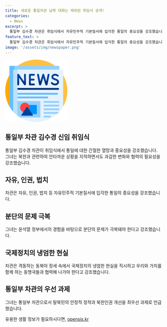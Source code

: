 ```yaml
---
title: 새로운 통일차관 남북 대화는 제외된 취임사 공개!
categories:
  - News
excerpt: >
  통일부 김수경 차관은 취임식에서 자유민주적 기본질서에 입각한 통일의 중요성을 강조했습니다. 그는 분단의 문제가 극복돼야 한다며 동맹국과 협력해야 한다고 강조했지만, 북한과의 대화나 협력에 대해서는 언급하지 않았습니다.
feature_text: >
  통일부 김수경 차관은 취임식에서 자유민주적 기본질서에 입각한 통일의 중요성을 강조했습니다. 그는 분단의 문제가 극복돼야 한다며 동맹국과 협력해야 한다고 강조했지만, 북한과의 대화나 협력에 대해서는 언급하지 않았습니다.
image: '/assets/img/newspaper.png'
---
```


<p><img src="/assets/img/newspaper.png" alt="kimp 속보" /></p>

<h2 data-ke-size="size26">통일부 차관 김수경 신임 취임식</h2>

<p data-ke-size="size16">통일부 김수경 차관이 취임식에서 통일에 대한 간절한 열망과 중요성을 강조했습니다. 그녀는 북한과 관련하여 안타까운 상황을 지적하면서도 과감한 변화와 협력의 필요성을 강조했습니다.</p>

<h2 data-ke-size="size26">자유, 인권, 법치</h2>

<p data-ke-size="size16">차관은 자유, 인권, 법치 등 자유민주적 기본질서에 입각한 통일의 중요성을 강조했습니다.</p>

<h2 data-ke-size="size26">분단의 문제 극복</h2>

<p data-ke-size="size16">그녀는 윤석열 정부에서의 경험을 바탕으로 분단의 문제가 극복돼야 한다고 강조했습니다.</p>

<h2 data-ke-size="size26">국제정치의 냉엄한 현실</h2>

<p data-ke-size="size16">차관은 격동하는 동북아 정세 속에서 국제정치의 냉엄한 현실을 직시하고 우리와 가치를 함께 하는 동맹국들과 협력해 나가야 한다고 강조했습니다.</p>

<h2 data-ke-size="size26">통일부 차관의 우선 과제</h2>

<p data-ke-size="size16">그녀는 통일부 차관으로서 탈북민의 안정적 정착과 북한인권 개선을 최우선 과제로 언급했습니다.</p>
유용한 생활 정보가 필요하시다면, <a href="https://opensis.kr" rel="dofollow">opensis.kr</a>


